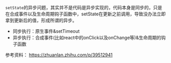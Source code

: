 `setState`的异步问题，其实并不是代码是异步实现的，代码本身是同步的，只是在合成事件以及生命周期钩子函数中，setState在更新之前调用，导致没办法立即拿到更新后的值，形成所谓的异步。

- 同步执行：原生事件&setTimeout
- 异步执行：合成事件(比如react中的onClick以及onChange等)&生命周期的钩子函数

参考资料： https://zhuanlan.zhihu.com/p/39512941